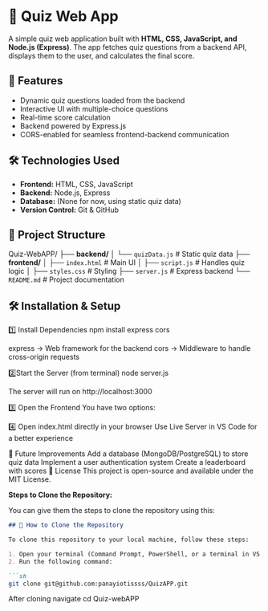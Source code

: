 # 📝 Quiz Web App

A simple quiz web application built with **HTML, CSS, JavaScript, and Node.js (Express)**. The app fetches quiz questions from a backend API, displays them to the user, and calculates the final score.

## 🚀 Features
- Dynamic quiz questions loaded from the backend
- Interactive UI with multiple-choice questions
- Real-time score calculation
- Backend powered by Express.js
- CORS-enabled for seamless frontend-backend communication

## 🛠️ Technologies Used
- **Frontend:** HTML, CSS, JavaScript
- **Backend:** Node.js, Express
- **Database:** (None for now, using static quiz data)
- **Version Control:** Git & GitHub

## 📂 Project Structure
Quiz-WebAPP/
├── **backend/**
│   └── `quizData.js`       # Static quiz data
├── **frontend/**
│   ├── `index.html`        # Main UI
│   ├── `script.js`         # Handles quiz logic
│   ├── `styles.css`        # Styling
├── `server.js`             # Express backend
└── `README.md`             # Project documentation



## 🛠️ Installation & Setup

1️⃣ Install Dependencies
npm install express cors

express → Web framework for the backend
cors → Middleware to handle cross-origin requests


2️⃣Start the Server (from terminal)
node server.js

The server will run on http://localhost:3000

3️⃣ Open the Frontend
You have two options:


4️⃣ Open index.html directly in your browser
Use Live Server in VS Code for a better experience

🎯 Future Improvements
Add a database (MongoDB/PostgreSQL) to store quiz data
Implement a user authentication system
Create a leaderboard with scores
📜 License
This project is open-source and available under the MIT License.





**Steps to Clone the Repository:**

You can give them the steps to clone the repository using this:

```md
## 🚀 How to Clone the Repository

To clone this repository to your local machine, follow these steps:

1. Open your terminal (Command Prompt, PowerShell, or a terminal in VS Code).
2. Run the following command:

```sh
git clone git@github.com:panayiotissss/QuizAPP.git
```
After cloning navigate cd Quiz-webAPP
